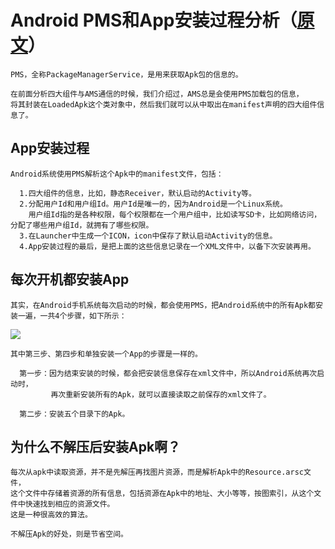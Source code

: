 # Android PMS和App安装过程分析（[原文](https://www.cnblogs.com/Jax/p/6910745.html)）
```
PMS，全称PackageManagerService，是用来获取Apk包的信息的。

在前面分析四大组件与AMS通信的时候，我们介绍过，AMS总是会使用PMS加载包的信息，
将其封装在LoadedApk这个类对象中，然后我们就可以从中取出在manifest声明的四大组件信息了。
```
## App安装过程
```
Android系统使用PMS解析这个Apk中的manifest文件，包括：

  1.四大组件的信息，比如，静态Receiver，默认启动的Activity等。
  2.分配用户Id和用户组Id。用户Id是唯一的，因为Android是一个Linux系统。
    用户组Id指的是各种权限，每个权限都在一个用户组中，比如读写SD卡，比如网络访问，分配了哪些用户组Id，就拥有了哪些权限。
  3.在Launcher中生成一个ICON，icon中保存了默认启动Activity的信息。
  4.App安装过程的最后，是把上面的这些信息记录在一个XML文件中，以备下次安装再用。
```
## 每次开机都安装App
```
其实，在Android手机系统每次启动的时候，都会使用PMS，把Android系统中的所有Apk都安装一遍，一共4个步骤，如下所示：
```
![](https://images2015.cnblogs.com/blog/13430/201705/13430-20170526223853482-683221082.png)
```
其中第三步、第四步和单独安装一个App的步骤是一样的。

  第一步：因为结束安装的时候，都会把安装信息保存在xml文件中，所以Android系统再次启动时，
         再次重新安装所有的Apk，就可以直接读取之前保存的xml文件了。
         
  第二步：安装五个目录下的Apk。
```
## 为什么不解压后安装Apk啊？
```
每次从apk中读取资源，并不是先解压再找图片资源，而是解析Apk中的Resource.arsc文件，
这个文件中存储着资源的所有信息，包括资源在Apk中的地址、大小等等，按图索引，从这个文件中快速找到相应的资源文件。
这是一种很高效的算法。

不解压Apk的好处，则是节省空间。
```


















































































